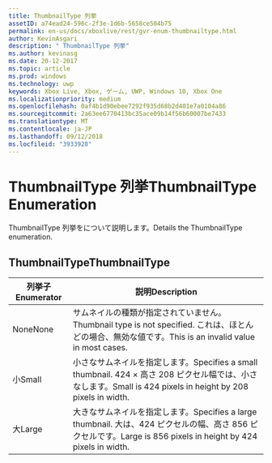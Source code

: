```yaml
---
title: ThumbnailType 列挙
assetID: a74ead24-596c-2f3e-1d6b-5658ce504b75
permalink: en-us/docs/xboxlive/rest/gvr-enum-thumbnailtype.html
author: KevinAsgari
description: " ThumbnailType 列挙"
ms.author: kevinasg
ms.date: 20-12-2017
ms.topic: article
ms.prod: windows
ms.technology: uwp
keywords: Xbox Live, Xbox, ゲーム, UWP, Windows 10, Xbox One
ms.localizationpriority: medium
ms.openlocfilehash: 0af4b1d90ebee7292f935d68b2d401e7a0104a86
ms.sourcegitcommit: 2a63ee6770413bc35ace09b14f56b60007be7433
ms.translationtype: MT
ms.contentlocale: ja-JP
ms.lasthandoff: 09/12/2018
ms.locfileid: "3933928"
---
```

# <a name="thumbnailtype-enumeration"></a><span data-ttu-id="b9dd7-104">ThumbnailType 列挙</span><span class="sxs-lookup"><span data-stu-id="b9dd7-104">ThumbnailType Enumeration</span></span>
<span data-ttu-id="b9dd7-105">ThumbnailType 列挙をについて説明します。</span><span class="sxs-lookup"><span data-stu-id="b9dd7-105">Details the ThumbnailType enumeration.</span></span> 
<a id="ID4ER"></a>

 
## <a name="thumbnailtype"></a><span data-ttu-id="b9dd7-106">ThumbnailType</span><span class="sxs-lookup"><span data-stu-id="b9dd7-106">ThumbnailType</span></span>
 
| <b><span data-ttu-id="b9dd7-107">列挙子</span><span class="sxs-lookup"><span data-stu-id="b9dd7-107">Enumerator</span></span></b>| <b><span data-ttu-id="b9dd7-108">説明</span><span class="sxs-lookup"><span data-stu-id="b9dd7-108">Description</span></span></b>| 
| --- | --- | 
| <span data-ttu-id="b9dd7-109">None</span><span class="sxs-lookup"><span data-stu-id="b9dd7-109">None</span></span>| <span data-ttu-id="b9dd7-110">サムネイルの種類が指定されていません。</span><span class="sxs-lookup"><span data-stu-id="b9dd7-110">Thumbnail type is not specified.</span></span> <span data-ttu-id="b9dd7-111">これは、ほとんどの場合、無効な値です。</span><span class="sxs-lookup"><span data-stu-id="b9dd7-111">This is an invalid value in most cases.</span></span>| 
| <span data-ttu-id="b9dd7-112">小</span><span class="sxs-lookup"><span data-stu-id="b9dd7-112">Small</span></span>| <span data-ttu-id="b9dd7-113">小さなサムネイルを指定します。</span><span class="sxs-lookup"><span data-stu-id="b9dd7-113">Specifies a small thumbnail.</span></span> <span data-ttu-id="b9dd7-114">424 × 高さ 208 ピクセル幅では、小さなします。</span><span class="sxs-lookup"><span data-stu-id="b9dd7-114">Small is 424 pixels in height by 208 pixels in width.</span></span>| 
| <span data-ttu-id="b9dd7-115">大</span><span class="sxs-lookup"><span data-stu-id="b9dd7-115">Large</span></span>| <span data-ttu-id="b9dd7-116">大きなサムネイルを指定します。</span><span class="sxs-lookup"><span data-stu-id="b9dd7-116">Specifies a large thumbnail.</span></span> <span data-ttu-id="b9dd7-117">大は、424 ピクセルの幅、高さ 856 ピクセルです。</span><span class="sxs-lookup"><span data-stu-id="b9dd7-117">Large is 856 pixels in height by 424 pixels in width.</span></span>| 
  